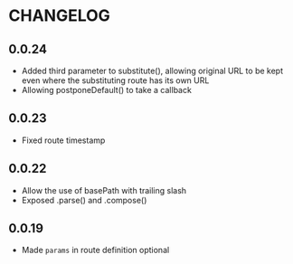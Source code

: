 # CHANGELOG

## 0.0.24

* Added third parameter to substitute(), allowing original URL to be kept even where the substituting route has its own URL
* Allowing postponeDefault() to take a callback

## 0.0.23

* Fixed route timestamp

## 0.0.22

* Allow the use of basePath with trailing slash
* Exposed .parse() and .compose()

## 0.0.19

* Made `params` in route definition optional
